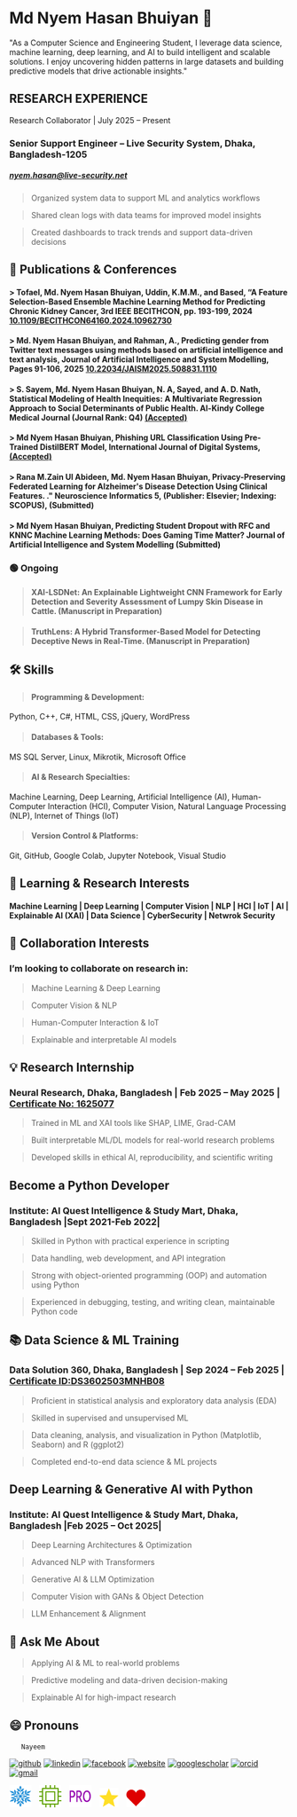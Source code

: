 # **Md Nyem Hasan Bhuiyan 👋**    

"As a Computer Science and Engineering Student, I leverage data science, machine learning, deep learning, and AI to build intelligent and scalable solutions. I enjoy uncovering hidden patterns in large datasets and building predictive models that drive actionable insights."

## **RESEARCH EXPERIENCE**
Research Collaborator | July 2025 – Present

### **Senior Support Engineer – Live Security System, Dhaka, Bangladesh-1205**
##### nyem.hasan@live-security.net

> Organized system data to support ML and analytics workflows

> Shared clean logs with data teams for improved model insights

> Created dashboards to track trends and support data-driven decisions

## **📝 Publications & Conferences**

#### >	Tofael, Md. Nyem Hasan Bhuiyan, Uddin, K.M.M., and Based, “A Feature Selection-Based Ensemble Machine Learning Method for Predicting Chronic Kidney Cancer, 3rd IEEE BECITHCON, pp. 193-199, 2024 [10.1109/BECITHCON64160.2024.10962730](https://doi.org/10.1109/BECITHCON64160.2024.10962730) 

#### >	Md. Nyem Hasan Bhuiyan, and Rahman, A., Predicting gender from Twitter text messages using methods based on artificial intelligence and text analysis, Journal of Artificial Intelligence and System Modelling,  Pages 91-106, 2025 [10.22034/JAISM2025.508831.1110](https://doi.org/10.22034/jaism.2025.508831.1110)

#### >	S. Sayem, Md. Nyem Hasan Bhuiyan, N. A, Sayed, and A. D. Nath, Statistical Modeling of Health Inequities: A Multivariate Regression Approach to Social Determinants of Public Health. Al-Kindy College Medical Journal (Journal Rank: Q4) [(Accepted)](https://sites.google.com/d/1VcTwnf04UWaeKdv3InH89drYWhdplYQg/p/1pzcL0SV5gEU3WTDOe7wUig_y2iDoi2Z0/edit)

#### >	Md Nyem Hasan Bhuiyan, Phishing URL Classification Using Pre-Trained DistilBERT Model, International Journal of Digital Systems,[(Accepted)](https://ijds.zenithpress.org)

#### > Rana M.Zain Ul Abideen, Md. Nyem Hasan Bhuiyan, Privacy-Preserving Federated Learning for Alzheimer's Disease Detection Using Clinical Features. ." Neuroscience Informatics 5, (Publisher: Elsevier; Indexing: SCOPUS), (Submitted)

#### >	Md Nyem Hasan Bhuiyan, Predicting Student Dropout with RFC and KNNC Machine Learning Methods: Does Gaming Time Matter? Journal of Artificial Intelligence and System Modelling (Submitted)

### **🟢 Ongoing**

> #### XAI-LSDNet: An Explainable Lightweight CNN Framework for Early Detection and Severity Assessment of Lumpy Skin Disease in Cattle. (Manuscript in Preparation)

> #### TruthLens: A Hybrid Transformer-Based Model for Detecting Deceptive News in Real-Time.  (Manuscript in Preparation)



## **🛠 Skills**

> #### Programming & Development:

Python, C++, C#, HTML, CSS, jQuery, WordPress

> #### Databases & Tools:

MS SQL Server, Linux, Mikrotik, Microsoft Office

> #### AI & Research Specialties:

Machine Learning, Deep Learning, Artificial Intelligence (AI), Human-Computer Interaction (HCI), Computer Vision, Natural Language Processing (NLP), Internet of Things (IoT)

> #### Version Control & Platforms:

Git, GitHub, Google Colab, Jupyter Notebook, Visual Studio

## **🌱 Learning & Research Interests**

#### **Machine Learning | Deep Learning | Computer Vision | NLP | HCI | IoT | AI | Explainable AI (XAI) | Data Science | CyberSecurity | Netwrok Security**

## **👯 Collaboration Interests**

### **I’m looking to collaborate on research in:**

> Machine Learning & Deep Learning

> Computer Vision & NLP

> Human-Computer Interaction & IoT

> Explainable and interpretable AI models

## **💡 Research Internship**

### Neural Research, Dhaka, Bangladesh | Feb 2025 – May 2025 | [Certificate No: 1625077](https://lh6.googleusercontent.com/Doy_8-fCb8GnmpE15uNv6F6sjWeAu9XOa1yTNLYthaSPkeyto7eusrC87IpIKF9MHiSXjQ816aC0v6XDL9G-Bu5sRTxm4tPbI-Aptb4jBpSVWTWejPnCxI8Mmfdxornt4cA_mAreQYs-c6RRQ3I91_gHI7GMJBS67AhqT2BkrDyte5uDDZJ1SA=w1280)

> Trained in ML and XAI tools like SHAP, LIME, Grad-CAM

> Built interpretable ML/DL models for real-world research problems

> Developed skills in ethical AI, reproducibility, and scientific writing

## **Become a Python Developer** 

### Institute: AI Quest Intelligence & Study Mart, Dhaka, Bangladesh |Sept 2021-Feb 2022|

> Skilled in Python with practical experience in scripting

> Data handling, web development, and API integration

> Strong with object-oriented programming (OOP) and automation using Python 

> Experienced in debugging, testing, and writing clean, maintainable Python code 


## **📚 Data Science & ML Training**

### Data Solution 360, Dhaka, Bangladesh | Sep 2024 – Feb 2025 | [Certificate ID:DS3602503MNHB08](https://lh5.googleusercontent.com/ayagmydc6dp-TVMFsjb1rf2a-UPGq31IQkMcWxxuVCh4rapPvvELpJEeIyDmgSd2PMh6Lt0Zz9E6i-6sy8gMwHlfZwxpWI-tFJQ0KClyZUFD8aXFImd1UsRCe4K0WsBFEmSh4CFKEnIyqSoRrYLeuZhqNhYv6atCmt0QEM3pxd-mSftLE2zPPw=w1280)

> Proficient in statistical analysis and exploratory data analysis (EDA)

> Skilled in supervised and unsupervised ML

> Data cleaning, analysis, and visualization in Python (Matplotlib, Seaborn) and R (ggplot2)

> Completed end-to-end data science & ML projects

## **Deep Learning & Generative AI with Python**  

### Institute: AI Quest Intelligence & Study Mart, Dhaka, Bangladesh |Feb 2025 – Oct 2025|

> Deep Learning Architectures & Optimization 

> Advanced NLP with Transformers 

> Generative AI & LLM Optimization 

> Computer Vision with GANs & Object Detection 

> LLM Enhancement & Alignment

## **💬 Ask Me About**

> Applying AI & ML to real-world problems

> Predictive modeling and data-driven decision-making

> Explainable AI for high-impact research

## 😄 Pronouns
       Nayeem


[<img src='https://cdn.jsdelivr.net/npm/simple-icons@3.0.1/icons/github.svg' alt='github' height='40'>](https://github.com/hasannyem)  [<img src='https://cdn.jsdelivr.net/npm/simple-icons@3.0.1/icons/linkedin.svg' alt='linkedin' height='40'>](https://www.linkedin.com/in/md-nyem-hasan-bhuiyan-80162433a/)  [<img src='https://cdn.jsdelivr.net/npm/simple-icons@3.0.1/icons/facebook.svg' alt='facebook' height='40'>](https://www.facebook.com/mebnh)  [<img src='https://cdn.jsdelivr.net/npm/simple-icons@3.0.1/icons/icloud.svg' alt='website' height='40'>](https://sites.google.com/view/nyemhasan?usp=sharing)  [<img src='https://cdn.jsdelivr.net/npm/simple-icons@3.0.1/icons/googlescholar.svg' alt='googlescholar' height='40'>](https://scholar.google.com/citations?hl=en&authuser=2&user=Sbu4y_sAAAAJ)  [<img src='https://cdn.jsdelivr.net/npm/simple-icons@3.0.1/icons/orcid.svg' alt='orcid' height='40'>](https://orcid.org/0009-0001-6409-4005)  [<img src='https://cdn.jsdelivr.net/npm/simple-icons@3.0.1/icons/gmail.svg' alt='gmail' height='40'>](nyemhasan.diu@gmail.com)  

<a href='https://archiveprogram.github.com/'><img src='https://raw.githubusercontent.com/acervenky/animated-github-badges/master/assets/acbadge.gif' width='40' height='40'></a> <a href='https://docs.github.com/en/developers'><img src='https://raw.githubusercontent.com/acervenky/animated-github-badges/master/assets/devbadge.gif' width='40' height='40'></a> <a href='https://github.com/pricing'><img src='https://raw.githubusercontent.com/acervenky/animated-github-badges/master/assets/pro.gif' width='40' height='40'></a> <a href='https://stars.github.com/'><img src='https://raw.githubusercontent.com/acervenky/animated-github-badges/master/assets/starbadge.gif' width='35' height='35'></a> <a href='https://docs.github.com/en/github/supporting-the-open-source-community-with-github-sponsors'><img src='https://raw.githubusercontent.com/acervenky/animated-github-badges/master/assets/sponsorbadge.gif' width='35' height='35'></a> 

